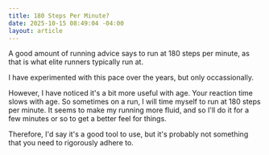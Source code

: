 ```yaml
---
title: 180 Steps Per Minute?
date: 2025-10-15 08:49:04 -04:00
layout: article
---
```


A﻿ good amount of running advice says to run at 180 steps per minute, as that is what elite runners typically run at.

I﻿ have experimented with this pace over the years, but only occassionally.

H﻿owever, I have noticed it's a bit more useful with age.  Your reaction time slows with age.  So sometimes on a run, I will time myself to run at 180 steps per minute.  It seems to make my running more fluid, and so I'll do it for a few minutes or so to get a better feel for things.

T﻿herefore, I'd say it's a good tool to use, but it's probably not something that you need to rigorously adhere to.